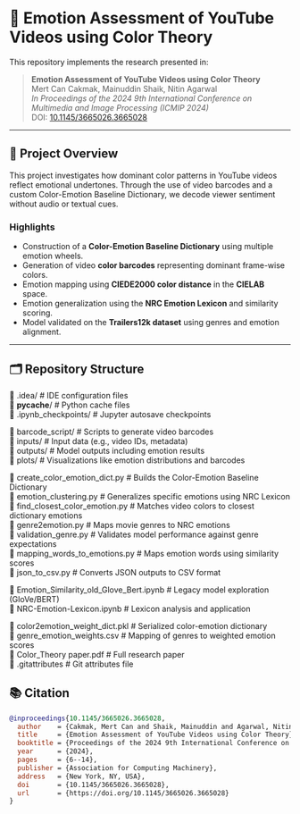 # 🎨 Emotion Assessment of YouTube Videos using Color Theory

This repository implements the research presented in:

> **Emotion Assessment of YouTube Videos using Color Theory**  
> Mert Can Cakmak, Mainuddin Shaik, Nitin Agarwal  
> *In Proceedings of the 2024 9th International Conference on Multimedia and Image Processing (ICMIP 2024)*  
> DOI: [10.1145/3665026.3665028](https://doi.org/10.1145/3665026.3665028)

---

## 🧠 Project Overview

This project investigates how dominant color patterns in YouTube videos reflect emotional undertones. Through the use of video barcodes and a custom Color-Emotion Baseline Dictionary, we decode viewer sentiment without audio or textual cues.

### Highlights
- Construction of a **Color-Emotion Baseline Dictionary** using multiple emotion wheels.
- Generation of video **color barcodes** representing dominant frame-wise colors.
- Emotion mapping using **CIEDE2000 color distance** in the **CIELAB** space.
- Emotion generalization using the **NRC Emotion Lexicon** and similarity scoring.
- Model validated on the **Trailers12k dataset** using genres and emotion alignment.

---

## 🗂 Repository Structure
📁 .idea/                         # IDE configuration files  
📁 __pycache__/                   # Python cache files  
📁 .ipynb_checkpoints/            # Jupyter autosave checkpoints  

📁 barcode_script/                # Scripts to generate video barcodes  
📁 inputs/                        # Input data (e.g., video IDs, metadata)  
📁 outputs/                       # Model outputs including emotion results  
📁 plots/                         # Visualizations like emotion distributions and barcodes  

📄 create_color_emotion_dict.py           # Builds the Color-Emotion Baseline Dictionary  
📄 emotion_clustering.py                  # Generalizes specific emotions using NRC Lexicon  
📄 find_closest_color_emotion.py          # Matches video colors to closest dictionary emotions  
📄 genre2emotion.py                       # Maps movie genres to NRC emotions  
📄 validation_genre.py                    # Validates model performance against genre expectations  
📄 mapping_words_to_emotions.py           # Maps emotion words using similarity scores  
📄 json_to_csv.py                         # Converts JSON outputs to CSV format  

📄 Emotion_Similarity_old_Glove_Bert.ipynb  # Legacy model exploration (GloVe/BERT)  
📄 NRC-Emotion-Lexicon.ipynb              # Lexicon analysis and application  

📄 color2emotion_weight_dict.pkl          # Serialized color-emotion dictionary  
📄 genre_emotion_weights.csv              # Mapping of genres to weighted emotion scores  
📄 Color_Theory paper.pdf                 # Full research paper  
📄 .gitattributes                         # Git attributes file  


## 📚 Citation

```bibtex
@inproceedings{10.1145/3665026.3665028,
  author    = {Cakmak, Mert Can and Shaik, Mainuddin and Agarwal, Nitin},
  title     = {Emotion Assessment of YouTube Videos using Color Theory},
  booktitle = {Proceedings of the 2024 9th International Conference on Multimedia and Image Processing},
  year      = {2024},
  pages     = {6--14},
  publisher = {Association for Computing Machinery},
  address   = {New York, NY, USA},
  doi       = {10.1145/3665026.3665028},
  url       = {https://doi.org/10.1145/3665026.3665028}
}
```
